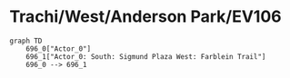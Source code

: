 # Trachi/West/Anderson Park/EV106


```mermaid
graph TD
    696_0["Actor_0"]
    696_1["Actor_0: South: Sigmund Plaza West: Farblein Trail"]
    696_0 --> 696_1
```